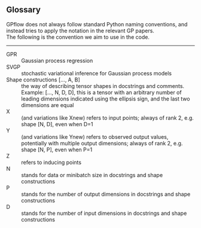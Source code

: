 ## Glossary

GPflow does not always follow standard Python naming conventions,
and instead tries to apply the notation in the relevant GP papers.\
The following is the convention we aim to use in the code.

---

<dl>
  <dt>GPR</dt>
  <dd>Gaussian process regression</dd>

  <dt>SVGP</dt>
  <dd>stochastic variational inference for Gaussian process models</dd>

  <dt>Shape constructions [..., A, B]</dt>
  <dd>the way of describing tensor shapes in docstrings and comments. Example: [..., N, D, D], this is a tensor with an arbitrary number of leading dimensions indicated using the ellipsis sign, and the last two dimensions are equal</dd>

  <dt>X</dt>
  <dd>(and variations like Xnew) refers to input points; always of rank 2, e.g. shape [N, D], even when D=1</dd>

  <dt>Y</dt>
  <dd>(and variations like Ynew) refers to observed output values, potentially with multiple output dimensions; always of rank 2, e.g. shape [N, P], even when P=1</dd>

  <dt>Z</dt>
  <dd>refers to inducing points</dd>

  <dt>N</dt>
  <dd>stands for data or minibatch size in docstrings and shape constructions</dd>

  <dt>P</dt>
  <dd>stands for the number of output dimensions in docstrings and shape constructions</dd>

  <dt>D</dt>
  <dd>stands for the number of input dimensions in docstrings and shape constructions</dd>
</dl>
